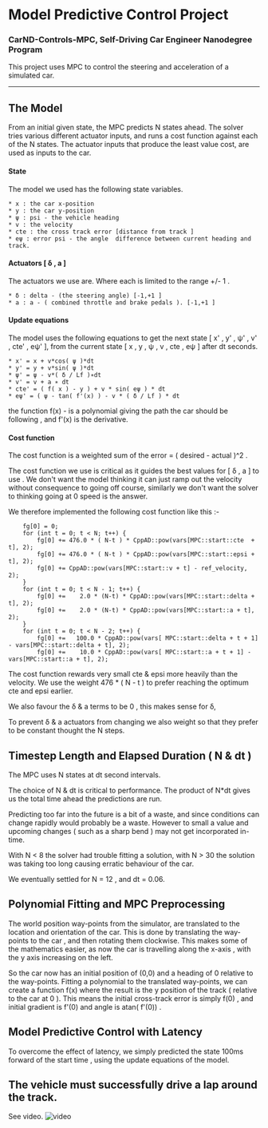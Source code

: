 # Model Predictive Control Project
### CarND-Controls-MPC, Self-Driving Car Engineer Nanodegree Program

This project uses MPC to control the steering and acceleration of a simulated car.

---
## The Model

From an initial given state, the MPC predicts N states ahead. The solver tries various different actuator inputs, and runs a cost function against each of the N states.
The actuator inputs that produce the least value cost, are used as inputs to the  car.

#### State 
 
The model we used has the following state variables. 

    * x : the car x-position 
    * y : the car y-position
    * ψ : psi - the vehicle heading 
    * v : the velocity
    * cte : the cross track error [distance from track ]
    * eψ : error psi - the angle  difference between current heading and track.

#### Actuators [ δ , a ]

The actuators we use are. Where each is limited to the range +/- 1 .

    * δ : delta - (the steering angle) [-1,+1 ]
    * a : a - ( combined throttle and brake pedals ). [-1,+1 ]

#### Update equations 

The model uses the following equations to get the next state [ x' , y' , ψ' , v' , cte' , eψ' ],  from the current state [ x , y , ψ , v , cte , eψ ] after dt seconds.

	* x' = x + v*cos( ψ )*dt 
	* y' = y + v*sin( ψ )*dt
	* ψ' = ψ - v*( δ / Lf )∗dt
	* v' = v + a ∗ dt
	* cte' = ( f( x ) - y ) + v * sin( eψ ) * dt
	* eψ' = ( ψ - tan( f'(x) ) - v * ( δ / Lf ) * dt

the function f(x) - is a polynomial giving the path the car should be following , and f'(x) is the derivative.

#### Cost function

The cost function is a weighted sum of the error =  ( desired - actual  )^2 .

The cost function we use is critical as it guides the best values for [ δ , a ] to use . We don't want the model thinking it can just ramp out the velocity without consequence to going off course, 
similarly we don't want the solver to thinking going at 0 speed is the answer.

We therefore implemented the following cost function like this :-

        fg[0] = 0;
        for (int t = 0; t < N; t++) {
            fg[0] += 476.0 * ( N-t ) * CppAD::pow(vars[MPC::start::cte  + t], 2);
            fg[0] += 476.0 * ( N-t ) * CppAD::pow(vars[MPC::start::epsi + t], 2);
            fg[0] += CppAD::pow(vars[MPC::start::v + t] - ref_velocity, 2);
        }
        for (int t = 0; t < N - 1; t++) {
            fg[0] +=    2.0 * (N-t) * CppAD::pow(vars[MPC::start::delta + t], 2);
            fg[0] +=    2.0 * (N-t) * CppAD::pow(vars[MPC::start::a + t], 2);
        }
        for (int t = 0; t < N - 2; t++) {
            fg[0] +=   100.0 * CppAD::pow(vars[ MPC::start::delta + t + 1] - vars[MPC::start::delta + t], 2);
            fg[0] +=    10.0 * CppAD::pow(vars[ MPC::start::a + t + 1] - vars[MPC::start::a + t], 2);

The cost function rewards very small cte & epsi more heavily than the velocity. We use the weight 476 * ( N -  t ) to prefer reaching the optimum cte and epsi earlier.

We also favour the δ & a terms to be 0 , this makes sense for  δ, 

To prevent  δ & a actuators from changing we also weight so that they prefer to be constant thought the N steps.


## Timestep Length and Elapsed Duration ( N & dt )

The MPC uses N states at dt second intervals. 

The choice of N & dt is critical to performance. The product of N*dt gives us the total time ahead the predictions  are run.

Predicting too far into the future is a bit of a waste, and since conditions can change rapidly would probably be a waste. However to small a value and  upcoming changes ( such as a sharp bend ) may not get incorporated in-time.

With N < 8 the solver had trouble fitting a solution, with N > 30 the solution was taking too long causing erratic behaviour of the car.

We eventually settled for N = 12 , and dt = 0.06.  



## Polynomial Fitting and MPC Preprocessing

The world position way-points from the simulator, are translated to the location and orientation of the car. This is done by translating the way-points to the car , and then rotating them clockwise. This makes some of the mathematics easier, as now the car is travelling along the x-axis  , with the y axis increasing on the left. 

So  the car now has an initial position of (0,0) and a heading of 0 relative to the way-points. Fitting a polynomial to the translated way-points, we can create a function f(x) where the result is the y position of the track ( relative to the car at 0 ). This means the initial cross-track error is simply f(0) , and initial gradient  is f'(0) and angle is atan( f'(0)) . 
   


## Model Predictive Control with Latency

To overcome the effect of latency, we simply predicted the state 100ms forward of the start time , using the update equations of the model. 


## The vehicle must successfully drive a lap around the track.

See video. 
![video](https://youtu.be/KRDEL9ER1is)


